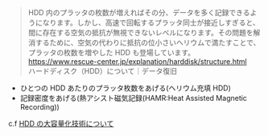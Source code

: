 > HDD 内のプラッタの枚数が増えればその分、データを多く記録できるようになります。しかし、高速で回転するプラッタ同士が接近しすぎると、間に存在する空気の抵抗が無視できないレベルになります。その問題を解消するために、空気の代わりに抵抗の位小さいヘリウムで満たすことで、プラッタの枚数を増やした HDD も登場しています。  
> https://www.rescue-center.jp/explanation/harddisk/structure.html  
> ハードディスク（HDD）について｜データ復旧

>

- ひとつの HDD あたりのプラッタ枚数をあげる(ヘリウム充填 HDD)
- 記録密度をあげる(熱アシスト磁気記録(HAMR:Heat Assisted Magnetic Recording))

c.f [HDD の大容量化技術について](https://www.rescue-center.jp/elementary/vol35.html)
